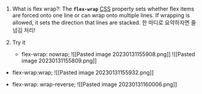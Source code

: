 1. What is flex wrap?: The **`flex-wrap`** [CSS](https://developer.mozilla.org/en-US/docs/Web/CSS) property sets whether flex items are forced onto one line or can wrap onto multiple lines. If wrapping is allowed, it sets the direction that lines are stacked. 한 마디로 요약하자면 줄 넘김 처리!

2. Try it
	- flex-wrap: nowrap;
![[Pasted image 20230131155908.png]]
![[Pasted image 20230131155809.png]]

- flex-wrap:wrap;
 ![[Pasted image 20230131155932.png]]

- flex-wrap: wrap-reverse;
![[Pasted image 20230131160006.png]]
